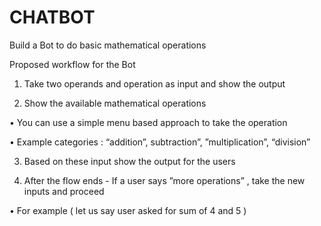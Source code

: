 # CHATBOT

Build a Bot to do basic mathematical operations

Proposed workflow for the Bot

1. Take two operands and operation as input and show the output

2. Show the available mathematical operations

• You can use a simple menu based approach to take the operation

• Example categories : “addition”, subtraction”, ”multiplication”, “division”

3. Based on these input show the output for the users

4. After the flow ends - If a user says ”more operations” , take the new inputs and proceed

• For example ( let us say user asked for sum of 4 and 5 )
